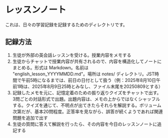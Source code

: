 # レッスンノート

これは、日々の学習記録を記録するためのディレクトリです。

## 記録方法

1. 生徒が外部の英会話レッスンを受ける。授業内容をメモする
2. 生徒からチャットで授業内容が共有されるので、内容を構造化してノートにまとめる。形式は Markdown。名前は
   "english_lesson_YYYYMMDD.md"。場所は notes/
   ディレクトリ。JST時間で午前5時になるまでは、前日の日付として扱う（例：2025年8月10日午前1時は、2025年8月9日25時とみなし、ファイル末尾を20250809とする）
3. 記録したメモを元に、記憶定着のための振り返りクイズをチャットで出す。3問ごとの対話形式で出題。出題内容は、メモの上からではなくシャッフルする。クイズを通じて、不明点が出てきたらそれらを解説する。ボリューム次第だが、基本20問程度。正答率を見ながら、誤答が続くようであれば関連問題を追加で出す
4. 生徒の質問に答えて解説を行ったら、その内容を今日のレッスンノートに追記する
